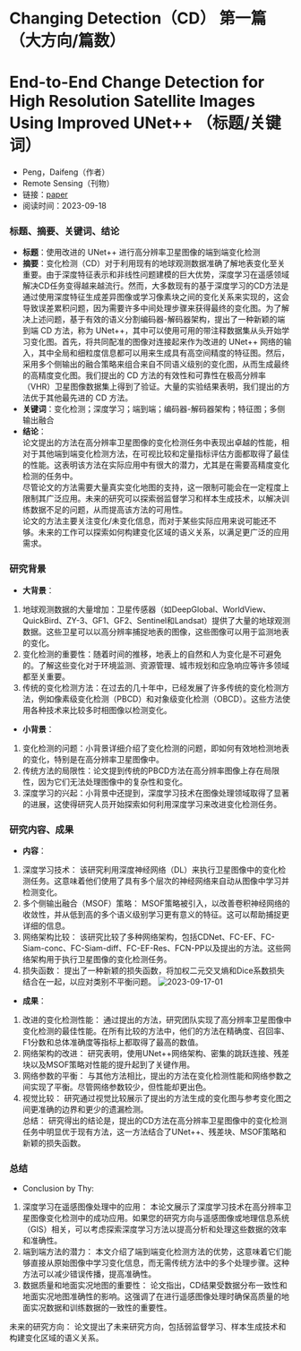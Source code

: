 # Changing Detection（CD） 第一篇（大方向/篇数）
# End-to-End Change Detection for High Resolution Satellite Images Using Improved UNet++ （标题/关键词）
- Peng，Daifeng（作者）
- Remote Sensing（刊物）
- 链接：[paper](https://github.com/ZYJ-Group/Tanghy/blob/main/1-Literature/End-to-End%20Change%20Detection%20for%20High%20Resolution%20Satellite%20Images%20Using%20Improved%20UNet%2B%2B.pdf)  
- 阅读时间：2023-09-18

### 标题、摘要、关键词、结论
- **标题**：使用改进的 UNet++ 进行高分辨率卫星图像的端到端变化检测
- **摘要**：变化检测（CD）对于利用现有的地球观测数据准确了解地表变化至关重要。由于深度特征表示和非线性问题建模的巨大优势，深度学习在遥感领域解决CD任务变得越来越流行。然而，大多数现有的基于深度学习的CD方法是通过使用深度特征生成差异图像或学习像素块之间的变化关系来实现的，这会导致误差累积问题，因为需要许多中间处理步骤来获得最终的变化图。为了解决上述问题，基于有效的语义分割编码器-解码器架构，提出了一种新颖的端到端 CD 方法，称为 UNet++，其中可以使用可用的带注释数据集从头开始学习变化图。首先，将共同配准的图像对连接起来作为改进的 UNet++ 网络的输入，其中全局和细粒度信息都可以用来生成具有高空间精度的特征图。然后，采用多个侧输出的融合策略来组合来自不同语义级别的变化图，从而生成最终的高精度变化图。我们提出的 CD 方法的有效性和可靠性在极高分辨率（VHR）卫星图像数据集上得到了验证。大量的实验结果表明，我们提出的方法优于其他最先进的 CD 方法。
- **关键词**：变化检测；深度学习；端到端；编码器-解码器架构；特征图；多侧输出融合
- **结论**：  
论文提出的方法在高分辨率卫星图像的变化检测任务中表现出卓越的性能，相对于其他端到端变化检测方法，在可视比较和定量指标评估方面都取得了最佳的性能。这表明该方法在实际应用中有很大的潜力，尤其是在需要高精度变化检测的任务中。  
尽管论文的方法需要大量真实变化地图的支持，这一限制可能会在一定程度上限制其广泛应用。未来的研究可以探索弱监督学习和样本生成技术，以解决训练数据不足的问题，从而提高该方法的可用性。  
论文的方法主要关注变化/未变化信息，而对于某些实际应用来说可能还不够。未来的工作可以探索如何构建变化区域的语义关系，以满足更广泛的应用需求。  

### 研究背景
- **大背景**：
1. 地球观测数据的大量增加：卫星传感器（如DeepGlobal、WorldView、QuickBird、ZY-3、GF1、GF2、Sentinel和Landsat）提供了大量的地球观测数据。这些卫星可以以高分辨率捕捉地表的图像，这些图像可以用于监测地表的变化。  
2. 变化检测的重要性：随着时间的推移，地表上的自然和人为变化是不可避免的。了解这些变化对于环境监测、资源管理、城市规划和应急响应等许多领域都至关重要。  
3. 传统的变化检测方法：在过去的几十年中，已经发展了许多传统的变化检测方法，例如像素级变化检测（PBCD）和对象级变化检测（OBCD）。这些方法使用各种技术来比较多时相图像以检测变化。  
- **小背景**：  
1. 变化检测的问题：小背景详细介绍了变化检测的问题，即如何有效地检测地表的变化，特别是在高分辨率卫星图像中。  
2. 传统方法的局限性：论文提到传统的PBCD方法在高分辨率图像上存在局限性，因为它们无法处理图像中的复杂性和变化。
3. 深度学习的兴起：小背景中还提到，深度学习技术在图像处理领域取得了显著的进展，这使得研究人员开始探索如何利用深度学习来改进变化检测任务。  

### 研究内容、成果
- **内容**：
1. 深度学习技术： 该研究利用深度神经网络（DL）来执行卫星图像中的变化检测任务。这意味着他们使用了具有多个层次的神经网络来自动从图像中学习并检测变化。
2. 多个侧输出融合（MSOF）策略： MSOF策略被引入，以改善卷积神经网络的收敛性，并从低到高的多个语义级别学习更有意义的特征。这可以帮助捕捉更详细的信息。  
3. 网络架构比较： 该研究比较了多种网络架构，包括CDNet、FC-EF、FC-Siam-conc、FC-Siam-diff、FC-EF-Res、FCN-PP以及提出的方法。这些网络架构用于执行卫星图像的变化检测任务。
4. 损失函数： 提出了一种新颖的损失函数，将加权二元交叉熵和Dice系数损失结合在一起，以应对类别不平衡问题。
![2023-09-17-01](https://github.com/ZYJ-Group/Tanghy/assets/94824386/7f7c243e-65ad-4b11-ba74-d9599b97be4e)  

   
- **成果**：
1. 改进的变化检测性能： 通过提出的方法，研究团队实现了高分辨率卫星图像中变化检测的最佳性能。在所有比较的方法中，他们的方法在精确度、召回率、F1分数和总体准确度等指标上都取得了最高的数值。
2. 网络架构的改进： 研究表明，使用UNet++网络架构、密集的跳跃连接、残差块以及MSOF策略对性能的提升起到了关键作用。
3. 网络参数的平衡： 与其他方法相比，提出的方法在变化检测性能和网络参数之间实现了平衡。尽管网络参数较少，但性能却更出色。
4. 视觉比较： 研究通过视觉比较展示了提出的方法生成的变化图与参考变化图之间更准确的边界和更少的遗漏检测。  
总结： 研究得出的结论是，提出的CD方法在高分辨率卫星图像中的变化检测任务中明显优于现有方法，这一方法结合了UNet++、残差块、MSOF策略和新颖的损失函数。

### 总结
- Conclusion by Thy:  
1. 深度学习在遥感图像处理中的应用： 本论文展示了深度学习技术在高分辨率卫星图像变化检测中的成功应用。如果您的研究方向与遥感图像或地理信息系统（GIS）相关，可以考虑探索深度学习方法以提高分析和处理这些数据的效率和准确性。
2. 端到端方法的潜力： 本文介绍了端到端变化检测方法的优势，这意味着它们能够直接从原始图像中学习变化信息，而无需传统方法中的多个处理步骤。这种方法可以减少错误传播，提高准确性。
3. 数据质量和地面实况地图的重要性： 论文指出，CD结果受数据分布一致性和地面实况地图准确性的影响。这强调了在进行遥感图像处理时确保高质量的地面实况数据和训练数据的一致性的重要性。

未来的研究方向： 论文提出了未来研究方向，包括弱监督学习、样本生成技术和构建变化区域的语义关系。
